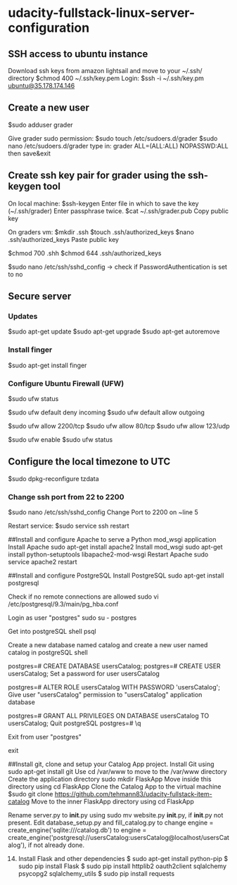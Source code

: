 # udacity-fullstack-linux-server-configuration

## SSH access to ubuntu instance
Download ssh keys from amazon lightsail and move to your ~/.ssh/ directory
$chmod 400 ~/.ssh/key.pem
Login:
$ssh -i ~/.ssh/key.pm ubuntu@35.178.174.146

## Create a new user

$sudo adduser grader

Give grader sudo permission:
$sudo touch /etc/sudoers.d/grader
$sudo nano /etc/sudoers.d/grader
type in: grader ALL=(ALL:ALL) NOPASSWD:ALL then save&exit

## Create ssh key pair for grader using the ssh-keygen tool
On local machine:
$ssh-keygen
Enter file in which to save the key (~/.ssh/grader)
Enter passphrase twice.
$cat ~/.ssh/grader.pub
Copy public key

On graders vm:
$mkdir .ssh
$touch .ssh/authorized_keys
$nano .ssh/authorized_keys
Paste public key

$chmod 700 .shh
$chmod 644 .ssh/authorized_keys

$sudo nano /etc/ssh/sshd_config  -> check if PasswordAuthentication is set to no

## Secure server
### Updates
$sudo apt-get update
$sudo apt-get upgrade
$sudo apt-get autoremove

### Install finger
$sudo apt-get install finger

### Configure Ubuntu Firewall (UFW)
$sudo ufw status

$sudo ufw default deny incoming
$sudo ufw default allow outgoing

$sudo ufw allow 2200/tcp
$sudo ufw allow 80/tcp
$sudo ufw allow 123/udp

$sudo ufw enable
$sudo ufw status 

## Configure the local timezone to UTC
$sudo dpkg-reconfigure tzdata

### Change ssh port from 22 to 2200
$sudo nano /etc/ssh/sshd_config
Change Port to 2200 on ~line 5

Restart service:
$sudo service ssh restart


##Install and configure Apache to serve a Python mod_wsgi application
Install Apache sudo apt-get install apache2
Install mod_wsgi sudo apt-get install python-setuptools libapache2-mod-wsgi
Restart Apache sudo service apache2 restart

##Install and configure PostgreSQL
Install PostgreSQL sudo apt-get install postgresql

Check if no remote connections are allowed sudo vi /etc/postgresql/9.3/main/pg_hba.conf

Login as user "postgres" sudo su - postgres

Get into postgreSQL shell psql

Create a new database named catalog and create a new user named catalog in postgreSQL shell

postgres=# CREATE DATABASE usersCatalog;
postgres=# CREATE USER usersCatalog;
Set a password for user usersCatalog

postgres=# ALTER ROLE usersCatalog WITH PASSWORD 'usersCatalog';
Give user "usersCatalog" permission to "usersCatalog" application database

postgres=# GRANT ALL PRIVILEGES ON DATABASE usersCatalog TO usersCatalog;
Quit postgreSQL postgres=# \q

Exit from user "postgres"

exit


##Install git, clone and setup your Catalog App project.
Install Git using sudo apt-get install git
Use cd /var/www to move to the /var/www directory
Create the application directory sudo mkdir FlaskApp
Move inside this directory using cd FlaskApp
Clone the Catalog App to the virtual machine $sudo git clone https://github.com/tehmann83/udacity-fullstack-item-catalog
Move to the inner FlaskApp directory using cd FlaskApp

Rename server.py to __init__.py using sudo mv website.py __init__.py, if __init__.py not present.
Edit database_setup.py and fill_catalog.py to change engine = create_engine('sqlite:///catalog.db') to engine = create_engine('postgresql://usersCatalog:usersCatalog@localhost/usersCatalog'), if not already done.


14. Install Flask and other dependencies
    $ sudo apt-get install python-pip
    $ sudo pip install Flask
    $ sudo pip install httplib2 oauth2client sqlalchemy psycopg2 sqlalchemy_utils
    $ sudo pip install requests









